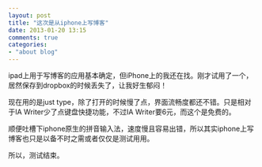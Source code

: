 ```yaml
---
layout: post
title: "这次是从iphone上写博客"
date: 2013-01-20 13:15
comments: true
categories: 
- "about blog"
---
```

ipad上用于写博客的应用基本确定，但iPhone上的我还在找。刚才试用了一个，居然保存到dropbox的时候丢失了，让我好生郁闷！

现在用的是just type，除了打开的时候慢了点，界面流畅度都还不错。只是相对于IA Writer少了点键盘快捷功能，不过IA Writer要6元，而这个是免费的。

顺便吐槽下iphone原生的拼音输入法，速度慢且容易出错，所以其实iphone上写博客也只是以备不时之需或者仅仅是测试用用。

所以，测试结束。